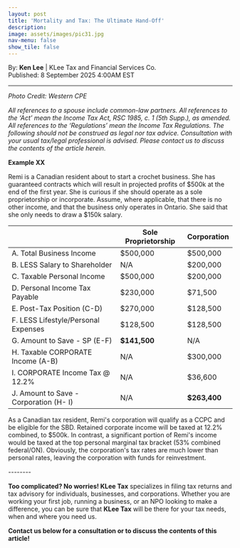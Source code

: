 ```yaml
---
layout: post
title: 'Mortality and Tax: The Ultimate Hand-Off'
description: 
image: assets/images/pic31.jpg
nav-menu: false
show_tile: false
---
```


<style>
  p {
    margin-bottom: 15px; 
  }

  hr.major {
    margin: 10px 0; 
  }
</style>

<!-- Credits -->
<div class="row">
	<div class="12u">
		<p>By: <b>Ken Lee</b> | KLee Tax and Financial Services Co.<br> Published: 8 September 2025 4:00AM EST</p>
	</div>
</div>

<hr class="major"/>

<!-- Content -->
<section>
  <div class="row">
	  <div class="12u">
    <p><i>Photo Credit: Western CPE</i></p>
    <p><i>All references to a spouse include common-law partners. All references to the ‘Act’ mean the Income Tax Act, RSC 1985, c. 1 (5th Supp.), as amended. All references to the ‘Regulations’ mean the Income Tax Regulations. The following should not be construed as legal nor tax advice. Consultation with your usual tax/legal professional is advised. Please contact us to discuss the contents of the article herein.</i></p>
    <div class="box">
	    <p><b>Example XX</b></p>
      <p>Remi is a Canadian resident about to start a crochet business. She has guaranteed contracts which will result in projected profits of $500k at the end of the first year. She is curious if she should operate as a sole proprietorship or incorporate. Assume, where applicable, that there is no other income, and that the business only operates in Ontario. She said that she only needs to draw a $150k salary.</p>
        <div class="table-wrapper">
      <table>
        <thead>
          <tr>
            <th></th>
            <th>Sole Proprietorship</th>
            <th>Corporation</th>
          </tr>
        </thead>
        <tbody>
          <tr>
            <td>A. Total Business Income</td>
            <td>$500,000</td>
            <td>$500,000</td>
          </tr>
          <tr>
            <td>B. LESS Salary to Shareholder</td>
            <td>N/A</td>
            <td>$200,000</td>
          </tr>
          <tr>
            <td>C. Taxable Personal Income</td>
            <td>$500,000</td>
            <td>$200,000</td>
          </tr>
          <tr>
            <td>D. Personal Income Tax Payable</td>
            <td>$230,000</td>
            <td>$71,500</td>
          </tr>
          <tr>
            <td>E. Post-Tax Position (C-D)</td>
            <td>$270,000</td>
            <td>$128,500</td>
          </tr>
          <tr>
            <td>F. LESS Lifestyle/Personal Expenses</td>
            <td>$128,500</td>
            <td>$128,500</td>
          </tr>
          <tr>
            <td>G. Amount to Save - SP (E-F)</td>
            <td><b>$141,500</b></td>
            <td>N/A</td>
          </tr>
          <tr>
            <td>H. Taxable CORPORATE Income (A-B)</td>
            <td>N/A</td>
            <td>$300,000</td>
          </tr>
          <tr>
            <td>I. CORPORATE Income Tax @ 12.2%</td>
            <td>N/A</td>
            <td>$36,600</td>
          </tr>
          <tr>
            <td>J. Amount to Save - Corporation (H- I)</td>
            <td>N/A</td>
            <td><b>$263,400</b></td>
          </tr>
        </tbody>
      </table>
      </div> 
      <p>As a Canadian tax resident, Remi's corporation will qualify as a CCPC and be eligible for the SBD. Retained corporate income will be taxed at 12.2% combined, to $500k. In contrast, a significant portion of Remi's income would be taxed at the top personal marginal tax bracket (53% combined federal/ON). Obviously, the corporation's tax rates are much lower than personal rates, leaving the corporation with funds for reinvestment. 
    </div>
    <p>--------</p>
    <p><b>Too complicated? No worries! KLee Tax</b> specializes in filing tax returns and tax advisory for individuals, businesses, and corporations. Whether you are working your first job, running a business, or an NPO looking to make a difference, you can be sure that <b>KLee Tax</b> will be there for your tax needs, when and where you need us.</p>
    <p><b>Contact us below for a consultation or to discuss the contents of this article!</b></p>